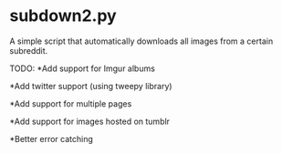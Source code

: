 subdown2.py
============================

A simple script that automatically downloads all images from a certain subreddit.

TODO:
*Add support for Imgur albums

*Add twitter support (using tweepy library)

*Add support for multiple pages

*Add support for images hosted on tumblr

*Better error catching
